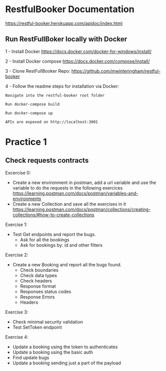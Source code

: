 # RestfulBooker Documentation
https://restful-booker.herokuapp.com/apidoc/index.html

## Run RestFullBoker locally with Docker

1 - Install Docker https://docs.docker.com/docker-for-windows/install/

2 - Install Docker compose https://docs.docker.com/compose/install/

3 - Clone RestFullBooker Repo: https://github.com/mwinteringham/restful-booker

4 - Follow the readme steps for installation via Docker:

    Navigate into the restful-booker root folder
    
    Run docker-compose build

    Run docker-compose up

    APIs are exposed on http://localhost:3001


# Practice 1

## Check requests contracts

Excercise 0:
 - Create a new environment in postman, add a url variable and use the variable to do the requests in the following exercices
 https://learning.postman.com/docs/postman/variables-and-environments
- Create a new Collection and save all the exercises in it https://learning.postman.com/docs/postman/collections/creating-collections/#how-to-create-collections

Exercise 1: ​

- Test Get endpoints and report the bugs.​
    - Ask for all the bookings
    - Ask for bookings by: id and other filters

Exercise 2: ​

- Create a new  Booking and report all the bugs found.
    - Check boundaries
    - Check data types
    - Check headers
    - Response format
    - Responses status codes
    - Response Errors
    - Headers

Exercise 3:
 - Check minimal security validation
 - Test  SetToken endpoint

Exercise 4:

- Update a booking using the token to authenticates
- Update a booking using the basic auth
- Find update bugs
- Update a booking sending just a part of the payload 

